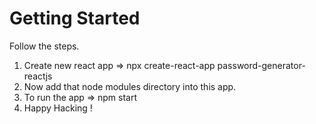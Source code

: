 # Getting Started 

Follow the steps.

1. Create new react app
   => npx create-react-app password-generator-reactjs
2. Now add that node modules directory into this app.
3. To run the app 
   => npm start
4. Happy Hacking !
